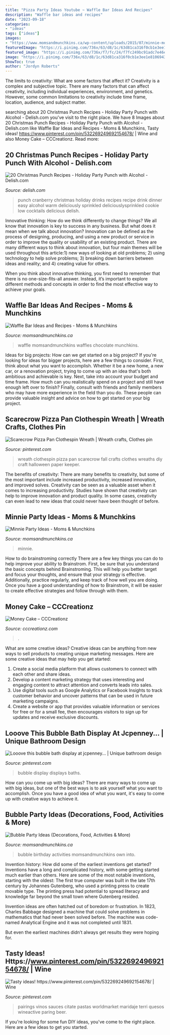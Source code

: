 ```yaml
---
title: "Pizza Party Ideas Youtube ~ Waffle Bar Ideas And Recipes"
description: "Waffle bar ideas and recipes"
date: "2023-09-18"
categories:
- "ideas"
tags: ["ideas"]
images:
- "https://www.momsandmunchkins.ca/wp-content/uploads/2015/07/minnie-mouse-party-table-4-m.jpg"
featuredImage: "https://i.pinimg.com/736x/63/d8/1c/63d81ca316f0cb1e3ee1e8106943cfb3.jpg"
featured_image: "https://i.pinimg.com/736x/f7/fc/24/f7fc249bc91adc7e46e98e24e1812404--bubble-baths-displays.jpg"
image: "https://i.pinimg.com/736x/63/d8/1c/63d81ca316f0cb1e3ee1e8106943cfb3.jpg"
ShowToc: true
author: "Jordyn Roberts"
---
```



The limits to creativity: What are some factors that affect it?
Creativity is a complex and subjective topic. There are many factors that can affect creativity, including individual experiences, environment, and genetics. However, some common limitations to creativity include time frame, location, audience, and subject matter.

	

		
searching about 20 Christmas Punch Recipes - Holiday Party Punch with Alcohol - Delish.com you've visit to the right place. We have 8 Images about 20 Christmas Punch Recipes - Holiday Party Punch with Alcohol - Delish.com like Waffle Bar Ideas and Recipes - Moms &amp; Munchkins, Tasty ideas! https://www.pinterest.com/pin/532269249692154678/ | Wine and also Money Cake – CCCreationz. Read more:
		
    
## 20 Christmas Punch Recipes - Holiday Party Punch With Alcohol - Delish.com

<img loading=lazy src="http://del.h-cdn.co/assets/15/45/hot-cranberry-punch-5.jpg" onerror="this.onerror=null;this.src='https://tse3.mm.bing.net/th?id=OIP.uUo2zOtkLvG5RKV6kALgiwHaLH&amp;pid=15.1';" alt="20 Christmas Punch Recipes - Holiday Party Punch with Alcohol - Delish.com">

_Source: delish.com_

>punch cranberry christmas holiday drinks recipes recipe drink dinner easy alcohol warm deliciously sprinkled deliciouslysprinkled cookie low cocktails delicious delish. 

	

Innovative thinking: How do we think differently to change things?
We all know that innovation is key to success in any business. But what does it mean when we talk about innovation?
Innovation can be defined as the process of designing, producing, and using a new product or service in order to improve the quality or usability of an existing product. There are many different ways to think about innovation, but four main themes will be used throughout this article:1) new ways of looking at old problems; 2) using technology to help solve problems; 3) breaking down barriers between ideas and reality; and 4) creating value for others. 

When you think about innovative thinking, you first need to remember that there is no one-size-fits-all answer. Instead, it’s important to explore different methods and concepts in order to find the most effective way to achieve your goals.

    
## Waffle Bar Ideas And Recipes - Moms &amp; Munchkins

<img loading=lazy src="https://www.momsandmunchkins.ca/wp-content/uploads/2017/10/waffle-bar-3-683x1024.jpg" onerror="this.onerror=null;this.src='https://tse1.mm.bing.net/th?id=OIP.5J8qttnbF7Pq1DzCOH1BbQHaLG&amp;pid=15.1';" alt="Waffle Bar Ideas and Recipes - Moms &amp; Munchkins">

_Source: momsandmunchkins.ca_

>waffle momsandmunchkins waffles chocolate munchkins. 

	

Ideas for big projects: How can we get started on a big project?
If you're looking for ideas for bigger projects, here are a few things to consider. First, think about what you want to accomplish. Whether it be a new home, a new car, or a renovation project, trying to come up with an idea that's both ambitious and achievable is key. Next, take into account your budget and time frame. How much can you realistically spend on a project and still have enough left over to finish? Finally, consult with friends and family members who may have more experience in the field than you do. These people can provide valuable insight and advice on how to get started on your big project.

    
## Scarecrow Pizza Pan Clothespin Wreath | Wreath Crafts, Clothes Pin

<img loading=lazy src="https://i.pinimg.com/736x/34/b4/c6/34b4c62f120eaa7232a02aeaa16fa73e.jpg" onerror="this.onerror=null;this.src='https://tse3.mm.bing.net/th?id=OIP.hl3DGuyHJ2aaBx9ox8_6jwHaKn&amp;pid=15.1';" alt="Scarecrow Pizza Pan Clothespin Wreath | Wreath crafts, Clothes pin">

_Source: pinterest.com_

>wreath clothespin pizza pan scarecrow fall crafts clothes wreaths diy craft halloween paper keeper. 

	

The benefits of creativity: There are many benefits to creativity, but some of the most important include increased productivity, increased innovation, and improved solves.
Creativity can be seen as a valuable asset when it comes to increasing productivity. Studies have shown that creativity can help to improve innovation and product quality. In some cases, creativity can even lead to new ideas that could never have been thought of before.

    
## Minnie Party Ideas - Moms &amp; Munchkins

<img loading=lazy src="https://www.momsandmunchkins.ca/wp-content/uploads/2015/07/minnie-mouse-party-table-4-m.jpg" onerror="this.onerror=null;this.src='https://tse4.mm.bing.net/th?id=OIP.XJRVIyIgveaxvMKBR-WcRwHaLH&amp;pid=15.1';" alt="Minnie Party Ideas - Moms &amp; Munchkins">

_Source: momsandmunchkins.ca_

>minnie. 

	

How to do brainstroming correctly
There are a few key things you can do to help improve your ability to Brainstrom. First, be sure that you understand the basic concepts behind Brainstroming. This will help you better target and focus your thoughts, and ensure that your strategy is effective. Additionally, practice regularly, and keep track of how well you are doing. Once you have a good understanding of how to Brainstrom, it will be easier to create effective strategies and follow through with them.

    
## Money Cake – CCCreationz

<img loading=lazy src="http://cdn.shopify.com/s/files/1/0035/6024/3289/products/54423239_10205556004135804_7597781500058140672_n_1200x1200.jpg?v=1571724877" onerror="this.onerror=null;this.src='https://tse2.mm.bing.net/th?id=OIP.cftOfd52g_8_IjIf99rc-gHaNd&amp;pid=15.1';" alt="Money Cake – CCCreationz">

_Source: cccreationz.com_

>. 

	

What are some creative ideas?
Creative ideas can be anything from new ways to sell products to creating unique marketing messages. Here are some creative ideas that may help you get started: 
1. Create a social media platform that allows customers to connect with each other and share ideas. 
2. Develop a content marketing strategy that uses interesting and engaging content to attract attention and converts leads into sales. 
3. Use digital tools such as Google Analytics or Facebook Insights to track customer behavior and uncover patterns that can be used in future marketing campaigns. 
4. Create a website or app that provides valuable information or services for free or for a small fee, then encourages visitors to sign up for updates and receive exclusive discounts.

    
## Looove This Bubble Bath Display At Jcpenney... | Unique Bathroom Design

<img loading=lazy src="https://i.pinimg.com/736x/f7/fc/24/f7fc249bc91adc7e46e98e24e1812404--bubble-baths-displays.jpg" onerror="this.onerror=null;this.src='https://tse2.mm.bing.net/th?id=OIP.Ri4sszqpcL-1zN-4xcqD0AHaEb&amp;pid=15.1';" alt="Looove this bubble bath display at jcpenney... | Unique bathroom design">

_Source: pinterest.com_

>bubble display displays baths. 

	

How can you come up with big ideas?
There are many ways to come up with big ideas, but one of the best ways is to ask yourself what you want to accomplish. Once you have a good idea of what you want, it's easy to come up with creative ways to achieve it.

    
## Bubble Party Ideas (Decorations, Food, Activities &amp; More)

<img loading=lazy src="http://www.momsandmunchkins.ca/wp-content/uploads/2014/06/bubble-party-3.jpg" onerror="this.onerror=null;this.src='https://tse2.mm.bing.net/th?id=OIP.rh8VsRj_N97vK1L-Lmgm9QAAAA&amp;pid=15.1';" alt="Bubble Party Ideas (Decorations, Food, Activities &amp; More)">

_Source: momsandmunchkins.ca_

>bubble birthday activities momsandmunchkins own into. 

	

Invention history: How did some of the earliest inventions get started?
Inventions have a long and complicated history, with some getting started much earlier than others. Here are some of the most notable inventions, starting with the oldest:
The first true computer was built in the late 17th century by Johannes Gutenberg, who used a printing press to create movable type. The printing press had potential to spread literacy and knowledge far beyond the small town where Gutenberg resided.

Invention ideas are often hatched out of boredom or frustration. In 1823, Charles Babbage designed a machine that could solve problems in mathematics that had never been solved before. The machine was code-named Analytical Engine and it was not completed until 1831.

But even the earliest machines didn’t always get results they were hoping for.

    
## Tasty Ideas! Https://www.pinterest.com/pin/532269249692154678/ | Wine

<img loading=lazy src="https://i.pinimg.com/736x/63/d8/1c/63d81ca316f0cb1e3ee1e8106943cfb3.jpg" onerror="this.onerror=null;this.src='https://tse2.mm.bing.net/th?id=OIP.yF-T5wX6U1gNoW83NEUFOgHaNH&amp;pid=15.1';" alt="Tasty ideas! https://www.pinterest.com/pin/532269249692154678/ | Wine">

_Source: pinterest.com_

>pairings vinos sauces citate pastas worldmarket maridaje terri quesos wineactive paring beer. 

	

If you're looking for some fun DIY ideas, you've come to the right place. Here are a few ideas to get you started.

